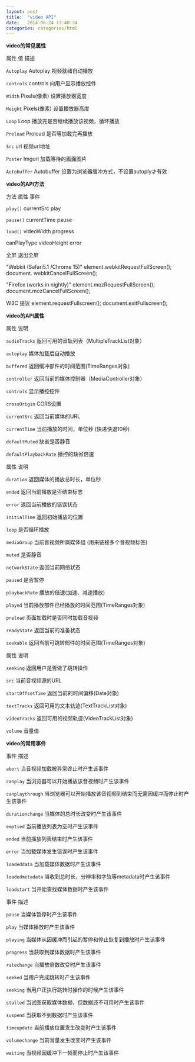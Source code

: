 ```yaml
---
layout: post
title:  "video API"
date:   2014-06-24 13:40:34
categories: categories/html
---
```





**video的常见属性**


属性  值 描述

<code>Autoplay</code>  Autoplay  视频就绪自动播放

<code>controls</code>  controls  向用户显示播放控件

<code>Width</code> Pixels(像素)  设置播放器宽度

<code>Height</code>  Pixels(像素)  设置播放器高度

<code>Loop</code>  Loop  播放完是否继续播放该视频，循环播放

<code>Preload</code> Proload 是否等加载完再播放

<code>Src</code> url 视频url地址

<code>Poster</code>  Imgurl  加载等待的画面图片

<code>Autobuffer</code>  Autobuffer  设置为浏览器缓冲方式，不设置autoply才有效

**video的API方法**


方法  属性  事件

<code>play()</code>  currentSrc  play

<code>pause()</code> currentTime pause

<code>load()</code>  videoWidth  progress

canPlayType videoHeight error


  全屏  退出全屏

"Webkit (Safari5.1 /Chrome 15)"  element.webkitRequestFullScreen();  document.
webkitCancelFullScreen();

"Firefox (works in nightly)" element.mozRequestFullScreen(); document.mozCancelFullScreen();

W3C 提议  element.requestFullscreen();  document.exitFullscreen();


**video的API属性**

属性  说明

<code>audioTracks</code> 返回可用的音轨列表（MultipleTrackList对象）

<code>autoplay</code>  媒体加载后自动播放

<code>buffered</code>  返回缓冲部件的时间范围(TimeRanges对象)

<code>controller</code>  返回当前的媒体控制器（MediaController对象）

<code>controls</code>  显示播控控件

<code>crossOrigin</code> CORS设置

<code>currentSrc</code>  返回当前媒体的URL

<code>currentTime</code> 当前播放的时间，单位秒 (快进快退10秒)

<code>defaultMuted</code>  缺省是否静音

<code>defaultPlaybackRate</code> 播控的缺省倍速


属性  说明

<code>duration</code>  返回媒体的播放总时长，单位秒

<code>ended</code> 返回当前播放是否结束标志

<code>error</code> 返回当前播放的错误状态

<code>initialTime</code> 返回初始播放的位置

<code>loop</code>  是否循环播放

<code>mediaGroup</code>  当前音视频所属媒体组 (用来链接多个音视频标签)

<code>muted</code> 是否静音

<code>networkState</code>  返回当前网络状态

<code>paused</code>  是否暂停

<code>playbackRate</code>  播放的倍速(加速、减速播放)

<code>played</code>  当前播放部件已经播放的时间范围(TimeRanges对象)

<code>preload</code> 页面加载时是否同时加载音视频

<code>readyState</code>  返回当前的准备状态

<code>seekable</code>  返回当前可跳转部件的时间范围(TimeRanges对象)

属性  说明

<code>seeking</code> 返回用户是否做了跳转操作

<code>src</code> 当前音视频源的URL

<code>startOffsetTime</code> 返回当前的时间偏移(Date对象)

<code>textTracks</code>  返回可用的文本轨迹(TextTrackList对象)

<code>videoTracks</code> 返回可用的视频轨迹(VideoTrackList对象)

<code>volume</code>  音量值

**video的常用事件**


事件  描述

<code>abort</code> 当音视频加载被异常终止时产生该事件

<code>canplay</code> 当浏览器可以开始播放该音视频时产生该事件

<code>canplaythrough</code>  当浏览器可以开始播放该音视频到结束而无需因缓冲而停止时产生该事件

<code>durationchange</code>  当媒体的总时长改变时产生该事件

<code>emptied</code> 当前播放列表为空时产生该事件

<code>ended</code> 当前播放列表结束时产生该事件

<code>error</code> 当加载媒体发生错误时产生该事件

<code>loadeddata</code>  当加载媒体数据时产生该事件

<code>loadedmetadata</code>  当收到总时长，分辨率和字轨等metadata时产生该事件

<code>loadstart</code> 当开始查找媒体数据时产生该事件

事件  描述

<code>pause</code> 当媒体暂停时产生该事件

<code>play</code>  当媒体播放时产生该事件

<code>playing</code> 当媒体从因缓冲而引起的暂停和停止恢复到播放时产生该事件

<code>progress</code>  当获取到媒体数据时产生该事件

<code>ratechange</code>  当播放倍数改变时产生该事件

<code>seeked</code>  当用户完成跳转时产生该事件

<code>seeking</code> 当用户正执行跳转时操作的时候产生该事件

<code>stalled</code> 当试图获取媒体数据，但数据还不可用时产生该事件

<code>suspend</code> 当获取不到数据时产生该事件

<code>timeupdate</code>  当前播放位置发生改变时产生该事件

<code>volumechange</code>  当前音量发生改变时产生该事件

<code>waiting</code> 当视频因缓冲下一帧而停止时产生该事件
